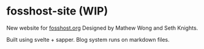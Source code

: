 # fosshost-site (WIP)

New website for [fosshost.org](https://fosshost.org/)
Designed by Mathew Wong and Seth Knights.

Built using svelte + sapper.
Blog system runs on markdown files.
